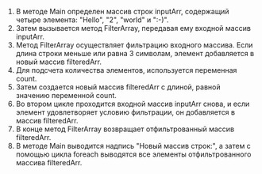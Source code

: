 1. В методе Main определен массив строк inputArr, содержащий четыре элемента: "Hello", "2", "world" и ":-)".
2. Затем вызывается метод FilterArray, передавая ему входной массив inputArr.
3. Метод FilterArray осуществляет фильтрацию входного массива.  Если длина строки меньше или равна 3 символам, элемент добавляется в новый массив filteredArr.
4. Для подсчета количества элементов, используется переменная count.
5. Затем создается новый массив filteredArr с длиной, равной значению переменной count.
6. Во втором цикле проходится входной массив inputArr снова, и если элемент удовлетворяет условию фильтрации, он добавляется в массив filteredArr.
7. В конце метод FilterArray возвращает отфильтрованный массив filteredArr.
8. В методе Main выводится надпись "Новый массив строк:", а затем с помощью цикла foreach выводятся все элементы отфильтрованного массива filteredArr.